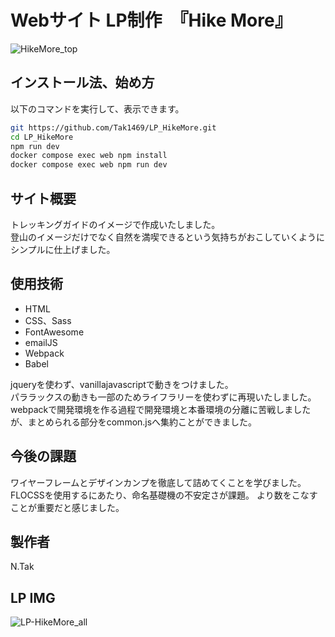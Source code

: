 # Webサイト LP制作　『Hike More』
![HikeMore_top](https://user-images.githubusercontent.com/123624951/215268626-66883486-4e23-473b-bdc1-5e9c9fb316d0.png)

## インストール法、始め方
以下のコマンドを実行して、表示できます。

```bash
git https://github.com/Tak1469/LP_HikeMore.git
cd LP_HikeMore
npm run dev
docker compose exec web npm install
docker compose exec web npm run dev
```

## サイト概要

トレッキングガイドのイメージで作成いたしました。
<br>
登山のイメージだけでなく自然を満喫できるという気持ちがおこしていくようにシンプルに仕上げました。
<br>

## 使用技術
-   HTML
-   CSS、Sass
-   FontAwesome
-   emailJS
-   Webpack
-   Babel

jqueryを使わず、vanillajavascriptで動きをつけました。
<br>
パララックスの動きも一部のためライフラリーを使わずに再現いたしました。 
<br>
webpackで開発環境を作る過程で開発環境と本番環境の分離に苦戦しましたが、まとめられる部分をcommon.jsへ集約ことができました。

## 今後の課題
ワイヤーフレームとデザインカンプを徹底して詰めてくことを学びました。
<br>
FLOCSSを使用するにあたり、命名基礎機の不安定さが課題。
より数をこなすことが重要だと感じました。

## 製作者
N.Tak
## LP IMG
![LP-HikeMore_all](https://user-images.githubusercontent.com/123624951/215268858-d983d408-6b95-434a-9e59-59ed462756ac.png)
